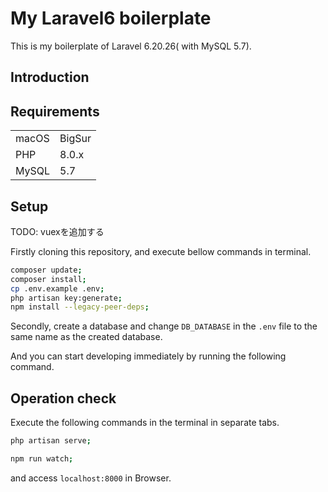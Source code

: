 <!-- ## License

The Laravel framework is open-sourced software licensed under the [MIT license](https://opensource.org/licenses/MIT). -->
# My Laravel6 boilerplate

This is my boilerplate of Laravel 6.20.26( with MySQL 5.7).

## Introduction
<!-- 
- [Simple, fast routing engine](https://laravel.com/docs/routing).
- [Powerful dependency injection container](https://laravel.com/docs/container).
- Multiple back-ends for [session](https://laravel.com/docs/session) and [cache](https://laravel.com/docs/cache) storage.
- Expressive, intuitive [database ORM](https://laravel.com/docs/eloquent).
- Database agnostic [schema migrations](https://laravel.com/docs/migrations).
- [Robust background job processing](https://laravel.com/docs/queues).
- [Real-time event broadcasting](https://laravel.com/docs/broadcasting).
 -->

<!-- ## Preinstalled Packages

for Laravel
|||
|---------|----------|
| doctrine/dbal| 2.* | -->

## Requirements

|||
---------|----------|
macOS | BigSur |
PHP |8.0.x|
MySQL|5.7|

## Setup

TODO: vuexを追加する

Firstly cloning this repository, and execute bellow commands in terminal.

```bash
composer update;
composer install;
cp .env.example .env;
php artisan key:generate;
npm install --legacy-peer-deps;
```

Secondly, create a database and change `DB_DATABASE` in the `.env` file to the same name as the created database.

And you can start developing immediately by running the following command.

## Operation check

Execute the following commands in the terminal in separate tabs.

```bash
php artisan serve;
```

```bash
npm run watch;
```

and access `localhost:8000` in Browser.
<!-- 
Ref:
[Laravel 6系でmake:authを使う方法 - Qiita](https://qiita.com/rei67/items/d6d0f5f6e58edbb17c09)
[Laravel6.xとvue.jsのVue RouterでSPA構築 | アールエフェクト](https://reffect.co.jp/laravel/laravel-vue-router-single-page-application#Laravel-2) -->
